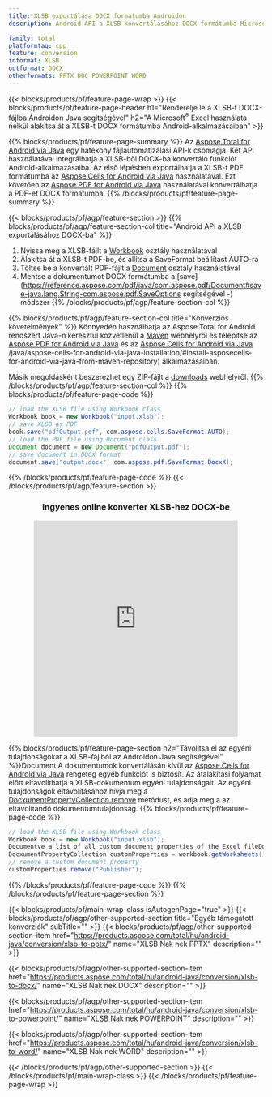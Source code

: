 ```yaml
---
title: XLSB exportálása DOCX formátumba Androidon
description: Android API a XLSB konvertálásához DOCX formátumba Microsoft Word használata nélkül

family: total
platformtag: cpp
feature: conversion
informat: XLSB
outformat: DOCX
otherformats: PPTX DOC POWERPOINT WORD
---
```

{{< blocks/products/pf/feature-page-wrap >}}
{{< blocks/products/pf/feature-page-header h1="Renderelje le a XLSB-t DOCX-fájlba Androidon Java segítségével" h2="A Microsoft<sup>&reg;</sup> Excel használata nélkül alakítsa át a XLSB-t DOCX formátumba Android-alkalmazásaiban" >}}

{{% blocks/products/pf/feature-page-summary %}}
Az [Aspose.Total for Android via Java](https://products.aspose.com/total/android-java/) egy hatékony fájlautomatizálási API-k csomagja. Két API használatával integrálhatja a XLSB-ből DOCX-ba konvertáló funkciót Android-alkalmazásaiba. Az első lépésben exportálhatja a XLSB-t PDF formátumba az [Aspose.Cells for Android via Java](https://products.aspose.com/cells/android-java/) használatával. Ezt követően az [Aspose.PDF for Android via Java](https://products.aspose.com/pdf/android-java/) használatával konvertálhatja a PDF-et DOCX formátumba. 
{{% /blocks/products/pf/feature-page-summary  %}}

{{< blocks/products/pf/agp/feature-section >}}
{{% blocks/products/pf/agp/feature-section-col title="Android API a XLSB exportálásához DOCX-ba" %}}
1. Nyissa meg a XLSB-fájlt a [Workbook](https://reference.aspose.com/cells/java/com.aspose.cells/Workbook) osztály használatával
2. Alakítsa át a XLSB-t PDF-be, és állítsa a SaveFormat beállítást AUTO-ra
3. Töltse be a konvertált PDF-fájlt a [Document](https://reference.aspose.com/pdf/java/com.aspose.pdf/Document) osztály használatával
4. Mentse a dokumentumot DOCX formátumba a [save](https://reference.aspose.com/pdf/java/com.aspose.pdf/Document#save-java.lang.String-com.aspose.pdf.SaveOptions segítségével -) módszer
{{% /blocks/products/pf/agp/feature-section-col %}}

{{% blocks/products/pf/agp/feature-section-col title="Konverziós követelmények" %}}
Könnyedén használhatja az Aspose.Total for Android rendszert Java-n keresztül közvetlenül a [Maven](https://releases.aspose.com/total/java/) webhelyről és telepítse az [Aspose.PDF for Android via Java](https://docxs.aspose.com/pdf/androidjava/installation/) és az [Aspose.Cells for Android via Java](https://docxs.aspose.com/cells) /java/aspose-cells-for-android-via-java-installation/#install-asposecells-for-android-via-java-from-maven-repository) alkalmazásaiban.

Másik megoldásként beszerezhet egy ZIP-fájlt a [downloads](https://releases.aspose.com/total/androidjava) webhelyről.
{{% /blocks/products/pf/agp/feature-section-col %}}
{{% blocks/products/pf/feature-page-code %}}

```java
// load the XLSB file using Workbook class
Workbook book = new Workbook("input.xlsb");
// save XLSB as PDF
book.save("pdfOutput.pdf", com.aspose.cells.SaveFormat.AUTO);
// load the PDF file using Document class
Document document = new Document("pdfOutput.pdf");
// save document in DOCX format
document.save("output.docx", com.aspose.pdf.SaveFormat.DocxX);    
```


{{% /blocks/products/pf/feature-page-code %}}
{{< /blocks/products/pf/agp/feature-section >}}
<div class="container-fluid agp-content bg-white aboutfile box-1 vh100 section nopbtm">
<div class=container>
<div class=row>
<div class="demobox tc col-md-12 padding-0" align="center">

<h3>Ingyenes online konverter XLSB-hez DOCX-be</h3>

<iframe style="border: none; height: 426px;" scrolling="no" src="https://total-conversion-app-65z5r2lp.qa.k8s.dynabic.com/?to=docx&from=xlsb" id="child-iframe" width="80%"></iframe>

</div></div>
</div></div>

{{% blocks/products/pf/feature-page-section  h2="Távolítsa el az egyéni tulajdonságokat a XLSB-fájlból az Androidon Java segítségével" %}}Document
A dokumentumok konvertálásán kívül az [Aspose.Cells for Android via Java](https://products.aspose.com/cells/android-java/) rengeteg egyéb funkciót is biztosít. Az átalakítási folyamat előtt eltávolíthatja a XLSB-dokumentum egyéni tulajdonságait. Az egyéni tulajdonságok eltávolításához hívja meg a [DocxumentPropertyCollection.remove](https://reference.aspose.com/cells/java/com.aspose.cells/documentpropertycollection#remove(java.lang.String)) metódust, és adja meg a az eltávolítandó dokumentumtulajdonság.
{{% blocks/products/pf/feature-page-code %}}

```java
// load the XLSB file using Workbook class
Workbook book = new Workbook("input.xlsb");
Documentve a list of all custom document properties of the Excel fileDocument
DocxumentPropertyCollection customProperties = workbook.getWorksheets().getCustomDocxumentProperties();
// remove a custom document property
customProperties.remove("Publisher"); 
```

{{% /blocks/products/pf/feature-page-code  %}}
{{% /blocks/products/pf/feature-page-section %}}

{{< blocks/products/pf/main-wrap-class isAutogenPage="true" >}}
{{< blocks/products/pf/agp/other-supported-section title="Egyéb támogatott konverziók" subTitle="" >}}
{{< blocks/products/pf/agp/other-supported-section-item href="https://products.aspose.com/total/hu/android-java/conversion/xlsb-to-pptx/" name="XLSB Nak nek PPTX" description="" >}}

{{< blocks/products/pf/agp/other-supported-section-item href="https://products.aspose.com/total/hu/android-java/conversion/xlsb-to-docx/" name="XLSB Nak nek DOCX" description="" >}}

{{< blocks/products/pf/agp/other-supported-section-item href="https://products.aspose.com/total/hu/android-java/conversion/xlsb-to-powerpoint/" name="XLSB Nak nek POWERPOINT" description="" >}}

{{< blocks/products/pf/agp/other-supported-section-item href="https://products.aspose.com/total/hu/android-java/conversion/xlsb-to-word/" name="XLSB Nak nek WORD" description="" >}}


{{< /blocks/products/pf/agp/other-supported-section >}}
{{< /blocks/products/pf/main-wrap-class >}}
{{< /blocks/products/pf/feature-page-wrap >}}